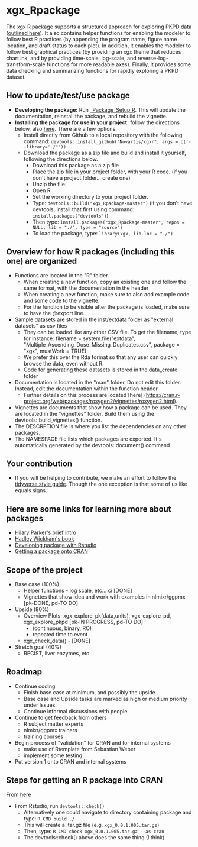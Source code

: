 # xgx_Rpackage

The xgx R package supports a structured approach for exploring PKPD data ([outlined here](http://opensource.nibr.com/xgx)).  It also contains helper functions for enabling the modeler to follow best R practices (by appending the program name, figure name location, and draft status to each plot).  In addition, it enables the modeler to follow best graphical practices (by providing an xgx theme that reduces chart ink, and by providing time-scale, log-scale, and reverse-log-transform-scale functions for more readable axes).  Finally, it provides some data checking and summarizing functions for rapidly exploring a PKPD dataset.

## How to update/test/use package
* **Developing the package:** Run [_Package_Setup.R](_Package_Setup.R).  This will update the documentation, reinstall the package, and rebuild the vignette.
* **Installing the package for use in your project:** follow the directions below, also [here](_Package_Install_New_User.R).  There are a few options.
  * Install directly from Github to a local repository with the following command: `devtools::install_github("Novartis/xgxr", args = c('--library="./"'))`
  * Download the package as a zip file and build and install it yourself, following the directions below.
    * Download this package as a zip file
    * Place the zip file in your project folder, with your R code. (if you don't have a project folder... create one)
    * Unzip the file.  
    * Open R 
    * Set the working directory to your project folder.
    * Type: `devtools::build("xgx_Rpackage-master")` (if you don't have devtools, install that first using command: `install.packages("devtools")`)
    * Then type: `install.packages("xgx_Rpackage-master", repos = NULL, lib = "./", type = "source")`
    * To load the package, type: `library(xgx, lib.loc = "./")`

## Overview for how R packages (including this one) are organized
* Functions are located in the "R" folder.  
  * When creating a new function, copy an existing one and follow the same format, with the documentation in the header
  * When creating a new function, make sure to also add example code and some code to the vignette.
  * For the function to be visible after the package is loaded, make sure to have the @export line.  
* Sample datasets are stored in the inst/extdata folder as "external datasets" as csv files
  * They can be loaded like any other CSV file.  To get the filename, type for instance: filename   = system.file("extdata", "Multiple_Ascending_Dose_Missing_Duplicates.csv", package = "xgx", mustWork = TRUE)
  * We prefer this over the Rda format so that any user can quickly browse the data, even without R.
  * Code for generating these datasets is stored in the data_create folder
* Documentation is located in the "man" folder.  Do not edit this folder.  Instead, edit the documentation within the function header.  
  * Further details on this process are located [here] (https://cran.r-project.org/web/packages/roxygen2/vignettes/roxygen2.html).
* Vignettes are documents that show how a package can be used.  They are located in the "vignettes" folder.  Build them using the devtools::build_vignettes() function.
* The DESCRPTION file is where you list the dependencies on any other packages.
* The NAMESPACE file lists which packages are exported.  It's automatically generated by the devtools::document() command

## Your contribution
* If you will be helping to contribute, we make an effort to follow the [tidyverse style guide](https://style.tidyverse.org/index.html).  Though the one exception is that some of us like equals signs.

## Here are some links for learning more about packages
* [Hilary Parker's brief intro](https://hilaryparker.com/2014/04/29/writing-an-r-package-from-scratch/)
* [Hadley Wickham's book](http://r-pkgs.had.co.nz/)
* [Developing package with Rstudio](https://support.rstudio.com/hc/en-us/articles/200486488-Developing-Packages-with-RStudio)
* [Getting a package onto CRAN](https://cran.r-project.org/web/packages/policies.html)

## Scope of the project
* Base case (100%)
    * Helper functions - log scale, etc… ci [DONE]
    * Vignettes that show idea and work with examples in nlmixr/ggpmx [pk-DONE, pd-TO DO]
* Upside (80%)
    * Overview Plots: xgx_explore_pk(data,units), xgx_explore_pd, xgx_explore_pkpd [pk-IN PROGRESS, pd-TO DO]
      * (continuous, binary, RO)
      * repeated time to event
    * xgx_check_data() - [DONE]
* Stretch goal (40%)
    * RECIST, liver enzymes, etc

## Roadmap
* Continue coding
    * Finish base case at minimum, and possibly the upside
    * Base case and Upside tasks are marked as high or medium priority under Issues.
    * Continue informal discussions with people
* Continue to get feedback from others
    * R subject matter experts
    * nlmixr/ggpmx trainers
    * training courses
* Begin process of "validation" for CRAN and for internal systems
    * make use of Rtemplate from Sebastian Weber
    * implement some testing
* Put version 1 onto CRAN and internal systems

## Steps for getting an R package into CRAN

From [here](https://kbroman.org/pkg_primer/pages/cran.html)
* From Rstudio, run `devtools::check()`
    * Alternatively one could navigate to directory containing package and type: `R CMD build ./`  
    * This will create a .tar.gz file (e.g. `xgx_0.0.1.005.tar.gz`)
    * Then, type: `R CMD check xgx_0.0.1.005.tar.gz --as-cran`
    * The devtools::check() above does the same thing (I think)
